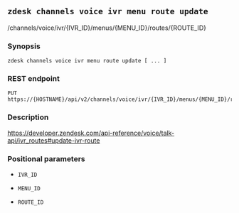 ## `zdesk channels voice ivr menu route update`

/channels/voice/ivr/{IVR_ID}/menus/{MENU_ID}/routes/{ROUTE_ID}

### Synopsis

    zdesk channels voice ivr menu route update [ ... ]

### REST endpoint

    PUT https://{HOSTNAME}/api/v2/channels/voice/ivr/{IVR_ID}/menus/{MENU_ID}/routes/{ROUTE_ID}

### Description

https://developer.zendesk.com/api-reference/voice/talk-api/ivr_routes#update-ivr-route

### Positional parameters

* `IVR_ID`

* `MENU_ID`

* `ROUTE_ID`

